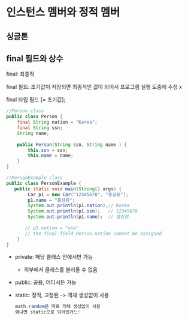 # 인스턴스 멤버와 정적 멤버

## 싱글톤



## final 필드와 상수

final: 최종적

final 필드: 초기값이 저장되면 최종적인 값이 되어서 프로그램 실행 도중에 수정 x



final 타입 필드 [= 초기값];



```java
//Person class
public class Person {
    final String nation = "Korea";
    final String ssn;
    String name;
    
    public Person(String ssn, String name ) {
        this.ssn = ssn;
        this.name = name;
    }
}

//PersonExample class
public class PersonExample {
   public static void main(String[] args) {
        Car p1 = new Car("12345678", "홍길동");
        p1.name = "홈삼원";
        System.out.println(p1.nation);// Korea
        System.out.println(p1.ssn);   // 12345678
        System.out.println(p1.name);  // 홈삼원
        
       // p1.nation = "usa"
       // the final field Person.nation cannot be assigned
    }
}
```



* private: 해당 클래스 안에서만 가능
  * 외부에서 클래스를 불러올 수 없음
* public: 공용, 어디서든 가능



* static: 정적, 고정된 -> 객체 생성없이 사용

  ```java
  math.random은 따로 객체 생성없이 사용 
  왜냐면 static으로 되어있거느!
      
  ```

  
